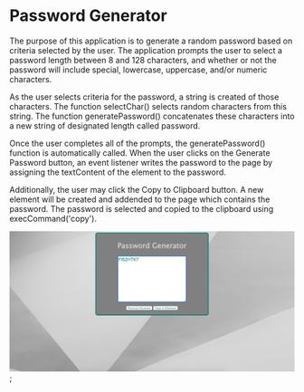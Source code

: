 # Password Generator

The purpose of this application is to generate a random password based on criteria selected by the user. The application prompts the user to select a password length between 8 and 128 characters, and whether or not the password will include special, lowercase, uppercase, and/or numeric characters.

As the user selects criteria for the password, a string is created of those characters. The function selectChar() selects random characters from this string. The function generatePassword() concatenates these characters into a new string of designated length called password.

Once the user completes all of the prompts, the generatePassword() function is automatically called. When the user clicks on the Generate Password button, an event listener writes the password to the page by assigning the textContent of the element to the password.

Additionally, the user may click the Copy to Clipboard button. A new element will be created and addended to the page which contains the password. The password is selected and copied to the clipboard using execCommand('copy').

![application screenshot](./images/browser.png);

<a href = "">